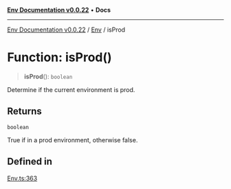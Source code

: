 [**Env Documentation v0.0.22**](../../README.md) • **Docs**

***

[Env Documentation v0.0.22](../../modules.md) / [Env](../README.md) / isProd

# Function: isProd()

> **isProd**(): `boolean`

Determine if the current environment is prod.

## Returns

`boolean`

True if in a prod environment, otherwise false.

## Defined in

[Env.ts:363](https://github.com/stonemjs/env/blob/124cf5a9bb4d52a40aa57ec31324015ae2a6346e/src/Env.ts#L363)
